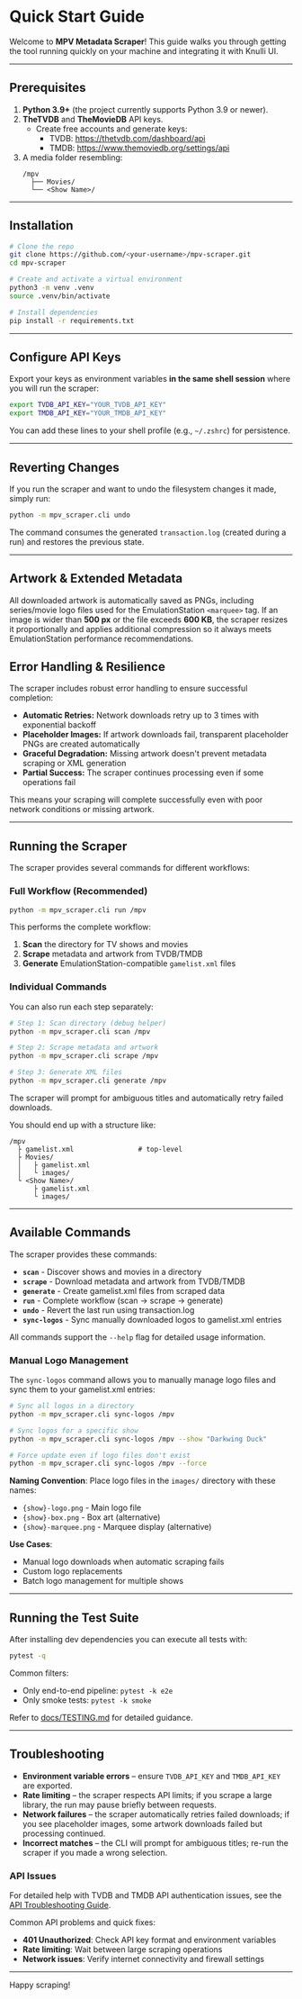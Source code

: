 # Quick Start Guide

Welcome to **MPV Metadata Scraper**!  This guide walks you through getting the tool running quickly on your machine and integrating it with Knulli UI.

---

## Prerequisites

1. **Python 3.9+** (the project currently supports Python 3.9 or newer).
2. **TheTVDB** and **TheMovieDB** API keys.
   * Create free accounts and generate keys:
     * TVDB: <https://thetvdb.com/dashboard/api>
     * TMDB: <https://www.themoviedb.org/settings/api>
3. A media folder resembling:
   ```text
   /mpv
     ├── Movies/
     └── <Show Name>/
   ```

---

## Installation

```bash
# Clone the repo
git clone https://github.com/<your-username>/mpv-scraper.git
cd mpv-scraper

# Create and activate a virtual environment
python3 -m venv .venv
source .venv/bin/activate

# Install dependencies
pip install -r requirements.txt
```

---

## Configure API Keys

Export your keys as environment variables **in the same shell session** where you will run the scraper:

```bash
export TVDB_API_KEY="YOUR_TVDB_API_KEY"
export TMDB_API_KEY="YOUR_TMDB_API_KEY"
```

You can add these lines to your shell profile (e.g., `~/.zshrc`) for persistence.

---

## Reverting Changes

If you run the scraper and want to undo the filesystem changes it made, simply run:

```bash
python -m mpv_scraper.cli undo
```

The command consumes the generated `transaction.log` (created during a run) and restores the previous state.

---

## Artwork & Extended Metadata

All downloaded artwork is automatically saved as PNGs, including series/movie logo files used for the EmulationStation `<marquee>` tag.  If an image is wider than **500 px** or the file exceeds **600 KB**, the scraper resizes it proportionally and applies additional compression so it always meets EmulationStation performance recommendations.

## Error Handling & Resilience

The scraper includes robust error handling to ensure successful completion:

- **Automatic Retries:** Network downloads retry up to 3 times with exponential backoff
- **Placeholder Images:** If artwork downloads fail, transparent placeholder PNGs are created automatically
- **Graceful Degradation:** Missing artwork doesn't prevent metadata scraping or XML generation
- **Partial Success:** The scraper continues processing even if some operations fail

This means your scraping will complete successfully even with poor network conditions or missing artwork.

---

## Running the Scraper

The scraper provides several commands for different workflows:

### Full Workflow (Recommended)
```bash
python -m mpv_scraper.cli run /mpv
```

This performs the complete workflow:
1. **Scan** the directory for TV shows and movies
2. **Scrape** metadata and artwork from TVDB/TMDB
3. **Generate** EmulationStation-compatible `gamelist.xml` files

### Individual Commands
You can also run each step separately:

```bash
# Step 1: Scan directory (debug helper)
python -m mpv_scraper.cli scan /mpv

# Step 2: Scrape metadata and artwork
python -m mpv_scraper.cli scrape /mpv

# Step 3: Generate XML files
python -m mpv_scraper.cli generate /mpv
```

The scraper will prompt for ambiguous titles and automatically retry failed downloads.

You should end up with a structure like:

```text
/mpv
  ├ gamelist.xml                # top-level
  ├ Movies/
  │   ├ gamelist.xml
  │   └ images/
  └ <Show Name>/
      ├ gamelist.xml
      └ images/
```

---

## Available Commands

The scraper provides these commands:

- **`scan`** - Discover shows and movies in a directory
- **`scrape`** - Download metadata and artwork from TVDB/TMDB
- **`generate`** - Create gamelist.xml files from scraped data
- **`run`** - Complete workflow (scan → scrape → generate)
- **`undo`** - Revert the last run using transaction.log
- **`sync-logos`** - Sync manually downloaded logos to gamelist.xml entries

All commands support the `--help` flag for detailed usage information.

### Manual Logo Management

The `sync-logos` command allows you to manually manage logo files and sync them to your gamelist.xml entries:

```bash
# Sync all logos in a directory
python -m mpv_scraper.cli sync-logos /mpv

# Sync logos for a specific show
python -m mpv_scraper.cli sync-logos /mpv --show "Darkwing Duck"

# Force update even if logo files don't exist
python -m mpv_scraper.cli sync-logos /mpv --force
```

**Naming Convention**: Place logo files in the `images/` directory with these names:
- `{show}-logo.png` - Main logo file
- `{show}-box.png` - Box art (alternative)
- `{show}-marquee.png` - Marquee display (alternative)

**Use Cases**:
- Manual logo downloads when automatic scraping fails
- Custom logo replacements
- Batch logo management for multiple shows

---

## Running the Test Suite

After installing dev dependencies you can execute all tests with:

```bash
pytest -q
```

Common filters:

* Only end-to-end pipeline: `pytest -k e2e`
* Only smoke tests: `pytest -k smoke`

Refer to [docs/TESTING.md](TESTING.md) for detailed guidance.

---

## Troubleshooting

* **Environment variable errors** – ensure `TVDB_API_KEY` and `TMDB_API_KEY` are exported.
* **Rate limiting** – the scraper respects API limits; if you scrape a large library, the run may pause briefly between requests.
* **Network failures** – the scraper automatically retries failed downloads; if you see placeholder images, some artwork downloads failed but processing continued.
* **Incorrect matches** – the CLI will prompt for ambiguous titles; re-run the scraper if you made a wrong selection.

### API Issues

For detailed help with TVDB and TMDB API authentication issues, see the [API Troubleshooting Guide](API_TROUBLESHOOTING.md).

Common API problems and quick fixes:
- **401 Unauthorized**: Check API key format and environment variables
- **Rate limiting**: Wait between large scraping operations
- **Network issues**: Verify internet connectivity and firewall settings

---

Happy scraping!
